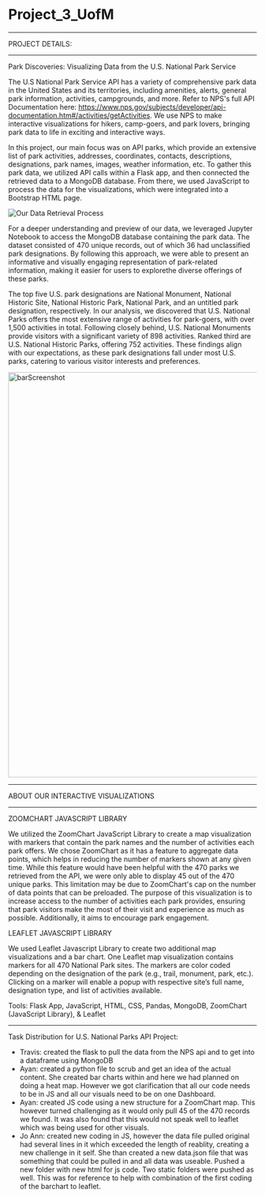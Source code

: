 # Project_3_UofM




_____________________________________________________________________________________________________________________________
PROJECT DETAILS: 

_____________________________________________________________________________________________________________________________

Park Discoveries: Visualizing Data from the U.S. National Park Service

The U.S National Park Service API has a variety of comprehensive park data in the United States and its territories, including amenities, alerts, general park information, activities, campgrounds, and more. Refer to NPS's full API Documentation here: https://www.nps.gov/subjects/developer/api-documentation.htm#/activities/getActivities. We use NPS to make interactive visualizations for hikers, camp-goers, and park lovers, bringing park data to life in exciting and interactive ways. 

In this project, our main focus was on API parks, which provide an extensive list of park activities, addresses, coordinates, contacts, descriptions, designations, park names, images, weather information, etc. To gather this park data, we utilized API calls within a Flask app, and then connected the retrieved data to a MongoDB database. From there, we used JavaScript to process the data for the visualizations, which were integrated into a Bootstrap HTML page.


![Our Data Retrieval Process](https://github.com/trst1690/Project_3_UofM/assets/126814705/e67eed6a-31be-4bb6-b81d-70c9b1a0f857)




For a deeper understanding and preview of our data, we leveraged Jupyter Notebook to access the MongoDB database containing the park data. The dataset consisted of 470 unique records, out of which 36 had unclassified park designations. By following this approach, we were able to present an informative and visually engaging representation of park-related information, making it easier for users to explorethe diverse offerings of these parks. 

The top five U.S. park designations are National Monument, National Historic Site, National Historic Park, National Park, and an untitled park designation, respectively. In our analysis, we discovered that U.S. National Parks offers the most extensive range of activities for park-goers, with over 1,500 activities in total. Following closely behind, U.S. National Monuments provide visitors with a significant variety of 898 activities. Ranked third are U.S. National Historic Parks, offering 752 activities. These findings align with our expectations, as these park designations fall under most U.S. parks, catering to various visitor interests and preferences. 

<img width="821" alt="barScreenshot" src="https://github.com/trst1690/Project_3_UofM/assets/126814705/1b779c2f-2cb3-4c5d-9e82-601f8db0e9c8">



__________________________________________________________________________________________________________________________________

ABOUT OUR INTERACTIVE VISUALIZATIONS

___________________________________________________________________________________________________________________________________

ZOOMCHART JAVASCRIPT LIBRARY

We utilized the ZoomChart JavaScript Library to create a map visualization with markers that contain the park names and the number of activities each park offers. We chose ZoomChart as it has a feature to aggregate data points, which helps in reducing the number of markers shown at any given time. While this feature would have been helpful with the 470 parks we retrieved from the API, we were only able to display 45 out of the 470 unique parks. This limitation may be due to ZoomChart's cap on the number of data points that can be preloaded. The purpose of this visualization is to increase access to the number of activities each park provides, ensuring that park visitors make the most of their visit and experience as much as possible. Additionally, it aims to encourage park engagement.

LEAFLET JAVASCRIPT LIBRARY

We used Leaflet Javascript Library to create two additional map visualizations and a bar chart. One Leaflet map visualization contains markers for all 470 National Park sites. The markers are color coded depending on the designation of the park (e.g., trail, monument, park, etc.). Clicking on a marker will enable a popup with respective site’s full name, designation type, and list of activities available.  



Tools: Flask App, JavaScript, HTML, CSS, Pandas, MongoDB, ZoomChart (JavaScript Library), & Leaflet

______________________________________________________________________________________________________________________________

Task Distribution for U.S. National Parks API Project:

- Travis: created the flask to pull the data from the NPS api and to get into a dataframe using MongoDB
- Ayan: created a python file to scrub and get an idea of the actual content.  She created bar charts within and here we had planned on doing a heat map.  However we got clarification that all our code needs to be in JS and all our visuals need to be on one Dashboard.
- Ayan: created JS code using a new structure for a ZoomChart map.  This however turned challenging as it would only pull 45 of the 470 records we found.  It was also found that this would not speak well to leaflet which was being used for other visuals.
- Jo Ann: created new coding in JS, however the data file pulled original had several lines in it which exceeded the length of reablity, creating a new challenge in it self.  She than created a new data.json file that was something that could be pulled in and all data was useable. Pushed a new folder with new html for js code.  Two static folders were pushed as well.  This was for reference to help with combination of the first coding of the barchart to leaflet.
